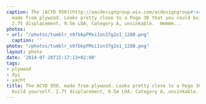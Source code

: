 ```yaml
---
caption: The [ACYD 950](http://aacdesigngroup.wix.com/acdesigngroup#!acyd-950-en/c18fi),
  made from plywood. Looks pretty close to a Pogo 30 that you could build yourself.
  2.7t displacement, 9.5m LOA, Category A, unsinkable.  Hmmmm...
photos:
- url: "/photos/tumblr_n9fbkpFMxi1sn37g2o1_1280.png"
  caption: ''
photo: "/photos/tumblr_n9fbkpFMxi1sn37g2o1_1280.png"
layout: photo
date: '2014-07-28T15:17:13+02:00'
tags:
- plywood
- dyi
- yacht
title: The ACYD 950, made from plywood. Looks pretty close to a Pogo 30 that you could
  build yourself. 2.7t displacement, 9.5m LOA, Category A, unsinkable.  Hmmmm...
---
```


